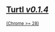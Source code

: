 <div class="button-row">
    <!--
    <div class="button huge firefox">
        <a href="/download/firefox-latest.xpi">
            <h2>Turtl <em>v0.1.0</em></h2>
            <small>(Firefox >= 21)</small>
        </a>
    </div>
    -->
    <div class="button huge chrome">
        <a href="/download/chrome-latest.crx">
            <h2>Turtl <em>v0.1.4</em></h2>
            <small>(Chrome >= 28)</small>
        </a>
    </div>
</div>

